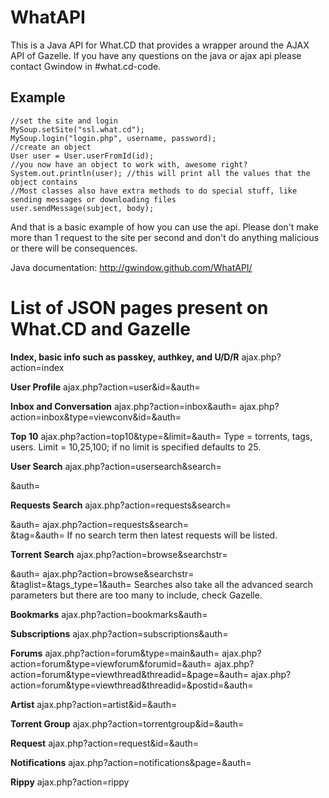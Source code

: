 WhatAPI
=======

This is a Java API for What.CD that provides a wrapper around the AJAX API of Gazelle.
If you have any questions on the java or ajax api please contact Gwindow in #what.cd-code.

Example
-------
    //set the site and login
    MySoup.setSite("ssl.what.cd");
    MySoup.login("login.php", username, password);
    //create an object
    User user = User.userFromId(id);
    //you now have an object to work with, awesome right?
    System.out.println(user); //this will print all the values that the object contains
    //Most classes also have extra methods to do special stuff, like sending messages or downloading files
    user.sendMessage(subject, body);
And that is a basic example of how you can use the api. Please don't make more than 1 request to the site per second and don't do anything malicious or
there will be consequences.

Java documentation: http://gwindow.github.com/WhatAPI/

List of JSON pages present on What.CD and Gazelle
==================================================

**Index, basic info such as passkey, authkey, and U/D/R**
ajax.php?action=index

**User Profile**
ajax.php?action=user&id=<User ID>&auth=<Authkey>

**Inbox and Conversation**
ajax.php?action=inbox&auth=<Authkey>
ajax.php?action=inbox&type=viewconv&id=<Message Id>&auth=<Authkey>

**Top 10**
ajax.php?action=top10&type=<Type>&limit=<Limit>&auth=<Authkey>
Type = torrents, tags, users.
Limit = 10,25,100; if no limit is specified defaults to 25.

**User Search**
ajax.php?action=usersearch&search=<Search Term>&auth=<Authkey>

**Requests Search**
ajax.php?action=requests&search=<Search Term>&auth=<AuthKey>
ajax.php?action=requests&search=<Search Term>&tag=<Tags>&auth=<AuthKey>
If no search term then latest requests will be listed.

**Torrent Search**
ajax.php?action=browse&searchstr=<Search Term>&auth=<AuthKey>
ajax.php?action=browse&searchstr=<Search Term>&taglist=<Tags>&tags_type=1&auth=<AuthKey>
Searches also take all the advanced search parameters but there are too many to include, check Gazelle.

**Bookmarks**
ajax.php?action=bookmarks&auth=<AuthKey>

**Subscriptions**
ajax.php?action=subscriptions&auth=<Authkey>

**Forums**
ajax.php?action=forum&type=main&auth=<Authkey>
ajax.php?action=forum&type=viewforum&forumid=<Forum Id>&auth=<Authkey>
ajax.php?action=forum&type=viewthread&threadid=<Thread Id>&page=<Page>&auth=<Authkey>
ajax.php?action=forum&type=viewthread&threadid=<Thread Id>&postid=<Post Id>&auth=<Authkey>

**Artist**
ajax.php?action=artist&id=<Artist Id>&auth=<Authkey>

**Torrent Group**
ajax.php?action=torrentgroup&id=<Torrent Group Id>&auth=<Authkey>

**Request**
ajax.php?action=request&id=<Request Id>&auth=<Authkey>

**Notifications**
ajax.php?action=notifications&page=<Page>&auth=<Authkey>

**Rippy**
ajax.php?action=rippy